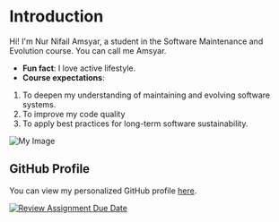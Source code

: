 # Introduction
Hi! I'm Nur Nifail Amsyar, a student in the Software Maintenance
and Evolution course. You can call me Amsyar. 

- **Fun fact**: I love active lifestyle.
- **Course expectations**: 
1. To deepen my understanding of maintaining and evolving software systems.
2. To improve my code quality
3. To apply best practices for long-term software sustainability.

![My Image](image.jpg) <!-- Link to the uploaded image -->

## GitHub Profile
You can view my personalized GitHub profile
[here](https://github.com/nifailamsyar).





[![Review Assignment Due Date](https://classroom.github.com/assets/deadline-readme-button-22041afd0340ce965d47ae6ef1cefeee28c7c493a6346c4f15d667ab976d596c.svg)](https://classroom.github.com/a/O-1AGqKT)
